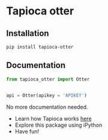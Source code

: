 # Tapioca otter

## Installation
```
pip install tapioca-otter
```

## Documentation
``` python
from tapioca_otter import Otter


api = Otter(apikey = 'APIKEY')

```

No more documentation needed.

- Learn how Tapioca works [here](http://tapioca-wrapper.readthedocs.org/en/latest/quickstart/)
- Explore this package using iPython
- Have fun!
